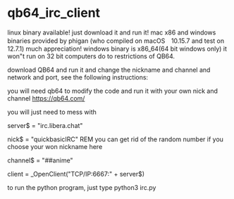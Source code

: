 # qb64_irc_client

linux binary available! just download it and run it!
mac x86 and windows binaries provided by phigan (who compiled on macOS　10.15.7 and test on 12.7.1) much appreciation!
windows binary is x86_64(64 bit windows only) it won"t run on 32 bit computers do to restrictions of QB64.

download QB64 and run it and change the nickname and channel and network and port, see the following instructions:

you will need qb64 to modify the code and run it with your own nick and channel 
https://qb64.com/

you will just need to mess with 

server$ = "irc.libera.chat"

nick$ = "quickbasicIRC" REM  you can get rid of the random number if you choose your won nickname here

channel$ = "##anime"

client = _OpenClient("TCP/IP:6667:" + server$)

to run the python program, just type
python3 irc.py 
